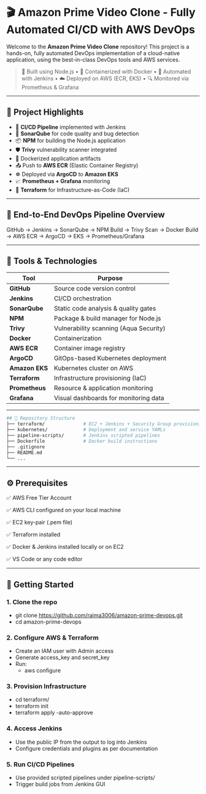 # 🎬 Amazon Prime Video Clone - Fully Automated CI/CD with AWS DevOps

Welcome to the **Amazon Prime Video Clone** repository! This project is a hands-on, fully automated DevOps implementation of a cloud-native application, using the best-in-class DevOps tools and AWS services.

> 🔧 Built using Node.js • 🐳 Containerized with Docker • 🚀 Automated with Jenkins • ☁️ Deployed on AWS (ECR, EKS) • 🔍 Monitored via Prometheus & Grafana

---

## 📌 Project Highlights

- 🚀 **CI/CD Pipeline** implemented with Jenkins
- 🧪 **SonarQube** for code quality and bug detection
- 📦 **NPM** for building the Node.js application
- 🛡️ **Trivy** vulnerability scanner integrated
- 🐳 Dockerized application artifacts
- 📤 Push to **AWS ECR** (Elastic Container Registry)
- ☸️ Deployed via **ArgoCD** to **Amazon EKS**
- 📈 **Prometheus + Grafana** monitoring
- 🔧 **Terraform** for Infrastructure-as-Code (IaC)

---

## 🔁 End-to-End DevOps Pipeline Overview


GitHub → Jenkins → SonarQube → NPM Build → Trivy Scan → Docker Build → AWS ECR → ArgoCD → EKS → Prometheus/Grafana

---

## 🔨 Tools & Technologies
| Tool           | Purpose                                |
| -------------- | -------------------------------------- |
| **GitHub**     | Source code version control            |
| **Jenkins**    | CI/CD orchestration                    |
| **SonarQube**  | Static code analysis & quality gates   |
| **NPM**        | Package & build manager for Node.js    |
| **Trivy**      | Vulnerability scanning (Aqua Security) |
| **Docker**     | Containerization                       |
| **AWS ECR**    | Container image registry               |
| **ArgoCD**     | GitOps-based Kubernetes deployment     |
| **Amazon EKS** | Kubernetes cluster on AWS              |
| **Terraform**  | Infrastructure provisioning (IaC)      |
| **Prometheus** | Resource & application monitoring      |
| **Grafana**    | Visual dashboards for monitoring data  |


---
```bash
## 📂 Repository Structure
├── terraform/              # EC2 + Jenkins + Security Group provisioning
├── kubernetes/             # Deployment and service YAMLs
├── pipeline-scripts/       # Jenkins scripted pipelines
├── Dockerfile              # Docker build instructions
├── .gitignore
├── README.md
└── ...
```
---

## ⚙️ Prerequisites
✅ AWS Free Tier Account

✅ AWS CLI configured on your local machine

✅ EC2 key-pair (.pem file)

✅ Terraform installed

✅ Docker & Jenkins installed locally or on EC2

✅ VS Code or any code editor

---

## 🚀 Getting Started
### 1. Clone the repo
- git clone https://github.com/raima3006/amazon-prime-devops.git
- cd amazon-prime-devops

### 2. Configure AWS & Terraform
- Create an IAM user with Admin access
- Generate access_key and secret_key
- Run:
  - aws configure

### 3. Provision Infrastructure
- cd terraform/
- terraform init
- terraform apply -auto-approve

### 4. Access Jenkins
- Use the public IP from the output to log into Jenkins
- Configure credentials and plugins as per documentation

### 5. Run CI/CD Pipelines
- Use provided scripted pipelines under pipeline-scripts/
- Trigger build jobs from Jenkins GUI














